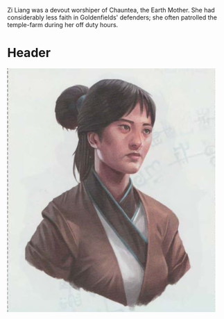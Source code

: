 <!-- TITLE: Ziliang -->
<!-- SUBTITLE: A quick summary of Ziliang -->

Zi Liang was a devout worshiper of Chauntea, the Earth Mother. She had considerably less faith in Goldenfields' defenders; she often patrolled the temple-farm during her off duty hours.
# Header

![Zi Liang](/uploads/zi-liang.jpg "Zi Liang")